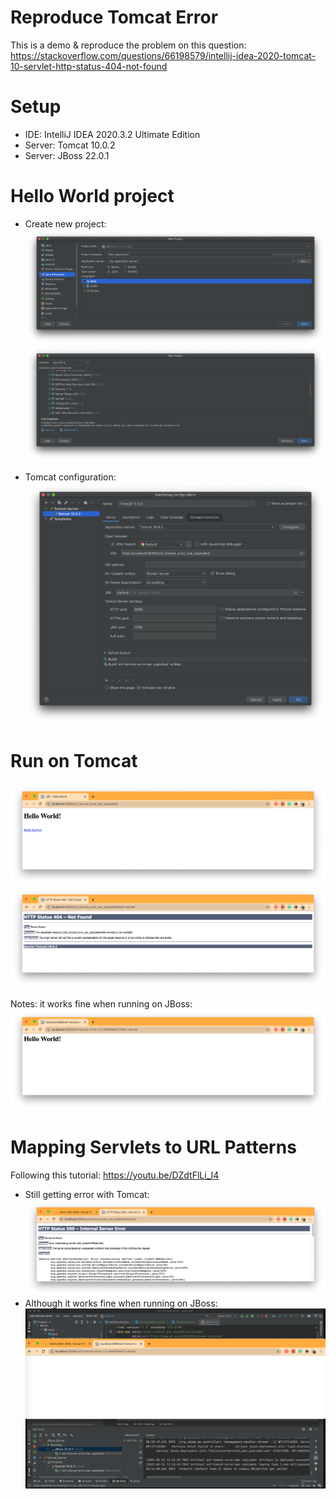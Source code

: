 # Reproduce Tomcat Error

This is a demo & reproduce the problem on this question: https://stackoverflow.com/questions/66198579/intellij-idea-2020-tomcat-10-servlet-http-status-404-not-found

# Setup

- IDE: IntelliJ IDEA 2020.3.2 Ultimate Edition
- Server: Tomcat 10.0.2
- Server: JBoss 22.0.1

# Hello World project

- Create new project:
  ![1](screenshots/1.png)
  ![2](screenshots/2.png)

- Tomcat configuration:
  ![3](screenshots/3.png)

# Run on Tomcat

![4](screenshots/4.png)
![5](screenshots/5.png)

Notes: it works fine when running on JBoss:
![6](screenshots/6.png)

# Mapping Servlets to URL Patterns

Following this tutorial: https://youtu.be/DZdtFlLi_I4

- Still getting error with Tomcat:
  ![7](screenshots/7.png)
- Although it works fine when running on JBoss:
  ![8](screenshots/8.png)
